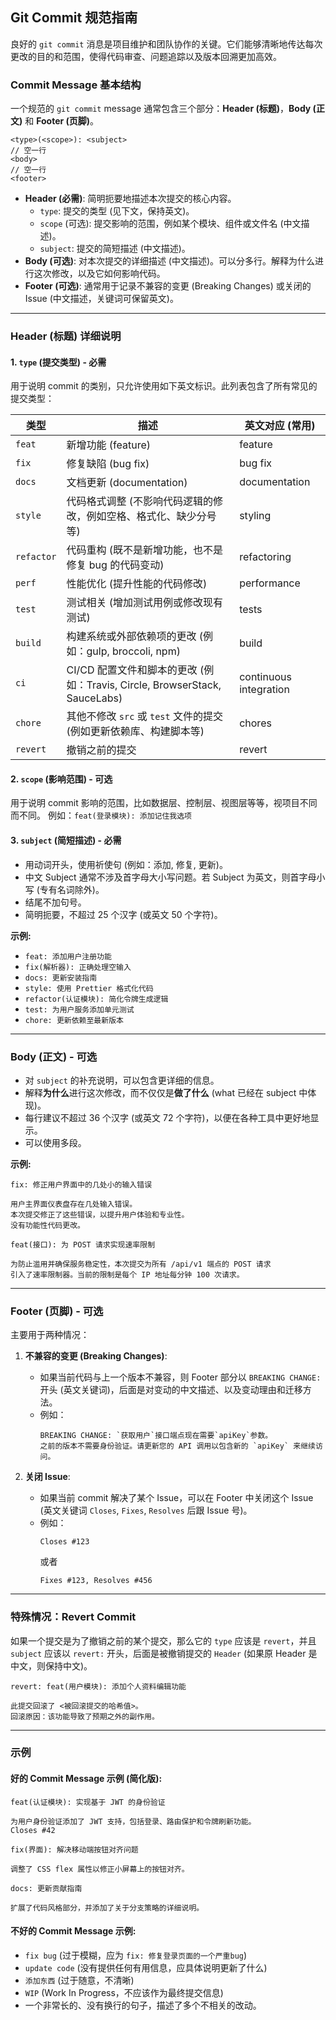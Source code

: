 ## Git Commit 规范指南

良好的 `git commit` 消息是项目维护和团队协作的关键。它们能够清晰地传达每次更改的目的和范围，使得代码审查、问题追踪以及版本回溯更加高效。

### Commit Message 基本结构

一个规范的 `git commit` message 通常包含三个部分：**Header (标题)**，**Body (正文)** 和 **Footer (页脚)**。

```
<type>(<scope>): <subject>
// 空一行
<body>
// 空一行
<footer>
```

* **Header (必需)**: 简明扼要地描述本次提交的核心内容。
    * `type`: 提交的类型 (见下文，保持英文)。
    * `scope` (可选): 提交影响的范围，例如某个模块、组件或文件名 (中文描述)。
    * `subject`: 提交的简短描述 (中文描述)。
* **Body (可选)**: 对本次提交的详细描述 (中文描述)。可以分多行。解释为什么进行这次修改，以及它如何影响代码。
* **Footer (可选)**: 通常用于记录不兼容的变更 (Breaking Changes) 或关闭的 Issue (中文描述，关键词可保留英文)。

---

### Header (标题) 详细说明

#### 1. `type` (提交类型) - 必需

用于说明 commit 的类别，只允许使用如下英文标识。此列表包含了所有常见的提交类型：

| 类型        | 描述                                                                 | 英文对应 (常用) |
| ----------- | -------------------------------------------------------------------- | --------------- |
| `feat`      | 新增功能 (feature)                                                   | feature         |
| `fix`       | 修复缺陷 (bug fix)                                                   | bug fix         |
| `docs`      | 文档更新 (documentation)                                             | documentation   |
| `style`     | 代码格式调整 (不影响代码逻辑的修改，例如空格、格式化、缺少分号等)      | styling         |
| `refactor`  | 代码重构 (既不是新增功能，也不是修复 bug 的代码变动)                   | refactoring     |
| `perf`      | 性能优化 (提升性能的代码修改)                                        | performance     |
| `test`      | 测试相关 (增加测试用例或修改现有测试)                                | tests           |
| `build`     | 构建系统或外部依赖项的更改 (例如：gulp, broccoli, npm)               | build           |
| `ci`        | CI/CD 配置文件和脚本的更改 (例如：Travis, Circle, BrowserStack, SauceLabs) | continuous integration |
| `chore`     | 其他不修改 `src` 或 `test` 文件的提交 (例如更新依赖库、构建脚本等)     | chores          |
| `revert`    | 撤销之前的提交                                                       | revert          |

#### 2. `scope` (影响范围) - 可选

用于说明 commit 影响的范围，比如数据层、控制层、视图层等等，视项目不同而不同。
例如：`feat(登录模块): 添加记住我选项`

#### 3. `subject` (简短描述) - 必需

* 用动词开头，使用祈使句 (例如：添加, 修复, 更新)。
* 中文 Subject 通常不涉及首字母大小写问题。若 Subject 为英文，则首字母小写 (专有名词除外)。
* 结尾不加句号。
* 简明扼要，不超过 25 个汉字 (或英文 50 个字符)。

**示例:**

* `feat: 添加用户注册功能`
* `fix(解析器): 正确处理空输入`
* `docs: 更新安装指南`
* `style: 使用 Prettier 格式化代码`
* `refactor(认证模块): 简化令牌生成逻辑`
* `test: 为用户服务添加单元测试`
* `chore: 更新依赖至最新版本`

---

### Body (正文) - 可选

* 对 `subject` 的补充说明，可以包含更详细的信息。
* 解释**为什么**进行这次修改，而不仅仅是**做了什么** (what 已经在 subject 中体现)。
* 每行建议不超过 36 个汉字 (或英文 72 个字符)，以便在各种工具中更好地显示。
* 可以使用多段。

**示例:**

```
fix: 修正用户界面中的几处小的输入错误

用户主界面仪表盘存在几处输入错误。
本次提交修正了这些错误，以提升用户体验和专业性。
没有功能性代码更改。
```
```
feat(接口): 为 POST 请求实现速率限制

为防止滥用并确保服务稳定性，本次提交为所有 /api/v1 端点的 POST 请求
引入了速率限制器。当前的限制是每个 IP 地址每分钟 100 次请求。
```

---

### Footer (页脚) - 可选

主要用于两种情况：

1.  **不兼容的变更 (Breaking Changes)**:
    * 如果当前代码与上一个版本不兼容，则 Footer 部分以 `BREAKING CHANGE:` 开头 (英文关键词)，后面是对变动的中文描述、以及变动理由和迁移方法。
    * 例如：
        ```
        BREAKING CHANGE: `获取用户`接口端点现在需要`apiKey`参数。
        之前的版本不需要身份验证。请更新您的 API 调用以包含新的 `apiKey` 来继续访问。
        ```

2.  **关闭 Issue**:
    * 如果当前 commit 解决了某个 Issue，可以在 Footer 中关闭这个 Issue (英文关键词 `Closes`, `Fixes`, `Resolves` 后跟 Issue 号)。
    * 例如：
        ```
        Closes #123
        ```
        或者
        ```
        Fixes #123, Resolves #456
        ```

---

### 特殊情况：Revert Commit

如果一个提交是为了撤销之前的某个提交，那么它的 `type` 应该是 `revert`，并且 `subject` 应该以 `revert:` 开头，后面是被撤销提交的 `Header` (如果原 Header 是中文，则保持中文)。

```
revert: feat(用户模块): 添加个人资料编辑功能

此提交回滚了 <被回滚提交的哈希值>。
回滚原因：该功能导致了预期之外的副作用。
```

---

### 示例

#### 好的 Commit Message 示例 (简化版):

```
feat(认证模块): 实现基于 JWT 的身份验证

为用户身份验证添加了 JWT 支持，包括登录、路由保护和令牌刷新功能。
Closes #42
```
```
fix(界面): 解决移动端按钮对齐问题

调整了 CSS flex 属性以修正小屏幕上的按钮对齐。
```
```
docs: 更新贡献指南

扩展了代码风格部分，并添加了关于分支策略的详细说明。
```

#### 不好的 Commit Message 示例:

* `fix bug` (过于模糊，应为 `fix: 修复登录页面的一个严重bug`)
* `update code` (没有提供任何有用信息，应具体说明更新了什么)
* `添加东西` (过于随意，不清晰)
* `WIP` (Work In Progress，不应该作为最终提交信息)
* 一个非常长的、没有换行的句子，描述了多个不相关的改动。

